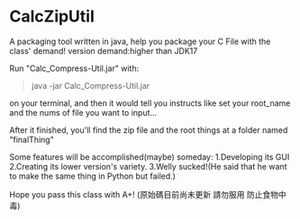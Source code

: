 # CalcZipUtil
A packaging tool written in java, help you package your C File with the class' demand!
version demand:higher than JDK17

Run "Calc_Compress-Util.jar" with:
>java -jar Calc_Compress-Util.jar

on your terminal, and then it would tell you instructs like set your root_name and the nums of file you want to input...

After it finished, you'll find the zip file and the root things at a folder named "finalThing"

Some features will be accomplished(maybe) someday:
1.Developing its GUI
2.Creating its lower version's variety.
3.Welly sucked!(He said that he want to make the same thing in Python but failed.)

Hope you pass this class with A+!
(原始碼目前尚未更新 請勿服用 防止食物中毒)
